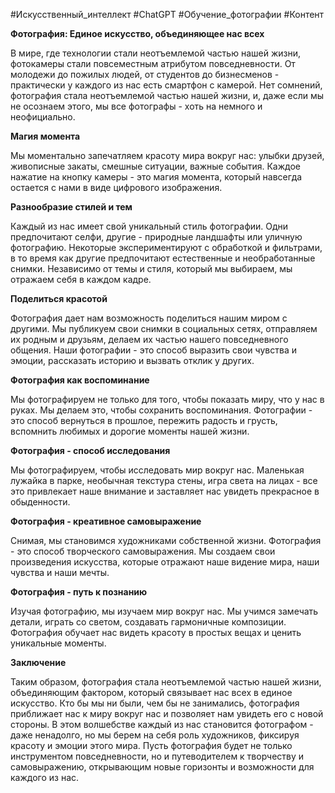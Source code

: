 #Искусственный_интеллект #ChatGPT  #Обучение_фотографии #Контент 

**Фотография: Единое искусство, объединяющее нас всех**

В мире, где технологии стали неотъемлемой частью нашей жизни, фотокамеры стали повсеместным атрибутом повседневности. От молодежи до пожилых людей, от студентов до бизнесменов - практически у каждого из нас есть смартфон с камерой. Нет сомнений, фотография стала неотъемлемой частью нашей жизни, и, даже если мы не осознаем этого, мы все фотографы - хоть на немного и неофициально.

**Магия момента**

Мы моментально запечатляем красоту мира вокруг нас: улыбки друзей, живописные закаты, смешные ситуации, важные события. Каждое нажатие на кнопку камеры - это магия момента, который навсегда остается с нами в виде цифрового изображения.

**Разнообразие стилей и тем**

Каждый из нас имеет свой уникальный стиль фотографии. Одни предпочитают селфи, другие - природные ландшафты или уличную фотографию. Некоторые экспериментируют с обработкой и фильтрами, в то время как другие предпочитают естественные и необработанные снимки. Независимо от темы и стиля, который мы выбираем, мы отражаем себя в каждом кадре.

**Поделиться красотой**

Фотография дает нам возможность поделиться нашим миром с другими. Мы публикуем свои снимки в социальных сетях, отправляем их родным и друзьям, делаем их частью нашего повседневного общения. Наши фотографии - это способ выразить свои чувства и эмоции, рассказать историю и вызвать отклик у других.

**Фотография как воспоминание**

Мы фотографируем не только для того, чтобы показать миру, что у нас в руках. Мы делаем это, чтобы сохранить воспоминания. Фотографии - это способ вернуться в прошлое, пережить радость и грусть, вспомнить любимых и дорогие моменты нашей жизни.

**Фотография - способ исследования**

Мы фотографируем, чтобы исследовать мир вокруг нас. Маленькая лужайка в парке, необычная текстура стены, игра света на лицах - все это привлекает наше внимание и заставляет нас увидеть прекрасное в обыденности.

**Фотография - креативное самовыражение**

Снимая, мы становимся художниками собственной жизни. Фотография - это способ творческого самовыражения. Мы создаем свои произведения искусства, которые отражают наше видение мира, наши чувства и наши мечты.

**Фотография - путь к познанию**

Изучая фотографию, мы изучаем мир вокруг нас. Мы учимся замечать детали, играть со светом, создавать гармоничные композиции. Фотография обучает нас видеть красоту в простых вещах и ценить уникальные моменты.

**Заключение**

Таким образом, фотография стала неотъемлемой частью нашей жизни, объединяющим фактором, который связывает нас всех в единое искусство. Кто бы мы ни были, чем бы не занимались, фотография приближает нас к миру вокруг нас и позволяет нам увидеть его с новой стороны. В этом волшебстве каждый из нас становится фотографом - даже ненадолго, но мы берем на себя роль художников, фиксируя красоту и эмоции этого мира. Пусть фотография будет не только инструментом повседневности, но и путеводителем к творчеству и самовыражению, открывающим новые горизонты и возможности для каждого из нас.